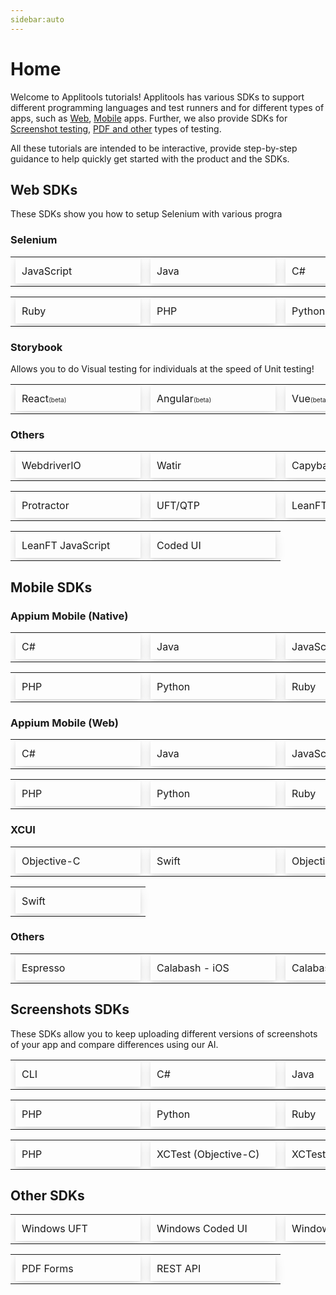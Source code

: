 ```yaml
---
sidebar:auto
---
```

# Home

Welcome to Applitools tutorials! Applitools has various SDKs to support different programming languages and test runners and for different types of apps, such as [Web](/#web-sdks), [Mobile](/#mobile-sdks) apps. Further, we also provide SDKs for [Screenshot testing](/#screenshots-sdks), [PDF and other](/#other-sdks) types of testing.

All these tutorials are intended to be interactive, provide step-by-step guidance to help quickly get started with the product and the SDKs.

<!-- Todo: Remove the table and use Divs; Move CSS to appropriate place-->
## Web SDKs
These SDKs show you how to setup Selenium with various progra
### Selenium

<table style="border:0">
  <tr>
    <td style="border-color:white;cellSpacing:10px;">
      <a href="/selenium/js" style="position: relative;
          display: block;
          padding:10px;    width: 180px;
          text-align:center
          -webkit-box-shadow: 0 1px 5px 0 rgba(0,0,0,.07), 0 7px 17px 0 rgba(0,0,0,.1);
          box-shadow: 0 1px 5px 0 rgba(0,0,0,.07), 0 7px 17px 0 rgba(0,0,0,.1);
          text-decoration: none;">JavaScript
      </a>
    </td>
    <td style="border-color:white;cellSpacing:10px;">
          <a href="/selenium/js" style="position: relative;
              display: block;
              padding:10px;    width: 180px;
              text-align:center
              -webkit-box-shadow: 0 1px 5px 0 rgba(0,0,0,.07), 0 7px 17px 0 rgba(0,0,0,.1);
              box-shadow: 0 1px 5px 0 rgba(0,0,0,.07), 0 7px 17px 0 rgba(0,0,0,.1);
              text-decoration: none;">Java
          </a>
    </td>
        <td style="border-color:white;cellSpacing:10px;">
      <a href="/selenium/js" style="position: relative;
          display: block;
          padding:10px;    width: 180px;
          text-align:center
          -webkit-box-shadow: 0 1px 5px 0 rgba(0,0,0,.07), 0 7px 17px 0 rgba(0,0,0,.1);
          box-shadow: 0 1px 5px 0 rgba(0,0,0,.07), 0 7px 17px 0 rgba(0,0,0,.1);
          text-decoration: none;">C#
      </a>
    </td>
  </tr>
</table>

<table>
  <tr>
    <td style="border-color:white;cellSpacing:10px;">
          <a href="/selenium/js" style="position: relative;
              display: block;
              padding:10px;    width: 180px;
              text-align:center
              -webkit-box-shadow: 0 1px 5px 0 rgba(0,0,0,.07), 0 7px 17px 0 rgba(0,0,0,.1);
              box-shadow: 0 1px 5px 0 rgba(0,0,0,.07), 0 7px 17px 0 rgba(0,0,0,.1);
              text-decoration: none;">Ruby
          </a>
    </td>
    <td style="border-color:white;cellSpacing:10px;">
      <a href="/selenium/js" style="position: relative;
          display: block;
          padding:10px;    width: 180px;
          text-align:center
          -webkit-box-shadow: 0 1px 5px 0 rgba(0,0,0,.07), 0 7px 17px 0 rgba(0,0,0,.1);
          box-shadow: 0 1px 5px 0 rgba(0,0,0,.07), 0 7px 17px 0 rgba(0,0,0,.1);
          text-decoration: none;">PHP
      </a>
    </td>
    <td style="border-color:white;cellSpacing:10px;">
          <a href="/selenium/js" style="position: relative;
              display: block;
              padding:10px;    width: 180px;
              text-align:center
              -webkit-box-shadow: 0 1px 5px 0 rgba(0,0,0,.07), 0 7px 17px 0 rgba(0,0,0,.1);
              box-shadow: 0 1px 5px 0 rgba(0,0,0,.07), 0 7px 17px 0 rgba(0,0,0,.1);
              text-decoration: none;">Python
          </a>
    </td>
  </tr>  
</table>

### Storybook
Allows you to do Visual testing for individuals at the speed of Unit testing!
<table>
  <tr>
    <td style="border-color:white;cellSpacing:10px;">
      <a href="/selenium/js" style="position: relative;
          display: block;
          padding:10px;    width: 180px;
          text-align:center
          -webkit-box-shadow: 0 1px 5px 0 rgba(0,0,0,.07), 0 7px 17px 0 rgba(0,0,0,.1);
          box-shadow: 0 1px 5px 0 rgba(0,0,0,.07), 0 7px 17px 0 rgba(0,0,0,.1);
          text-decoration: none;">React<span style=
          "font-size:10px">(beta)</span>
      </a>
    </td>
    <td style="border-color:white;cellSpacing:10px;">
          <a href="/selenium/js" style="position: relative;
              display: block;
              padding:10px;    width: 180px;
              text-align:center
              -webkit-box-shadow: 0 1px 5px 0 rgba(0,0,0,.07), 0 7px 17px 0 rgba(0,0,0,.1);
              box-shadow: 0 1px 5px 0 rgba(0,0,0,.07), 0 7px 17px 0 rgba(0,0,0,.1);
              text-decoration: none;">Angular<span style=
          "font-size:10px">(beta)</span>
          </a>
    </td>
        <td style="border-color:white;cellSpacing:10px;">
      <a href="/selenium/js" style="position: relative;
          display: block;
          padding:10px;    width: 180px;
          text-align:center
          -webkit-box-shadow: 0 1px 5px 0 rgba(0,0,0,.07), 0 7px 17px 0 rgba(0,0,0,.1);
          box-shadow: 0 1px 5px 0 rgba(0,0,0,.07), 0 7px 17px 0 rgba(0,0,0,.1);
          text-decoration: none;">Vue<span style=
          "font-size:10px">(beta)</span>
      </a>
    </td>
  </tr>  
</table>

### Others

<table>
  <tr>
    <td style="border-color:white;cellSpacing:10px;">
      <a href="/selenium/js" style="position: relative;
          display: block;
          padding:10px;    width: 180px;
          text-align:center
          -webkit-box-shadow: 0 1px 5px 0 rgba(0,0,0,.07), 0 7px 17px 0 rgba(0,0,0,.1);
          box-shadow: 0 1px 5px 0 rgba(0,0,0,.07), 0 7px 17px 0 rgba(0,0,0,.1);
          text-decoration: none;">WebdriverIO
      </a>
    </td>
    <td style="border-color:white;cellSpacing:10px;">
          <a href="/selenium/js" style="position: relative;
              display: block;
              padding:10px;    width: 180px;
              text-align:center
              -webkit-box-shadow: 0 1px 5px 0 rgba(0,0,0,.07), 0 7px 17px 0 rgba(0,0,0,.1);
              box-shadow: 0 1px 5px 0 rgba(0,0,0,.07), 0 7px 17px 0 rgba(0,0,0,.1);
              text-decoration: none;">Watir
          </a>
    </td>
    <td style="border-color:white;cellSpacing:10px;">
      <a href="/selenium/js" style="position: relative;
          display: block;
          padding:10px;    width: 180px;
          text-align:center
          -webkit-box-shadow: 0 1px 5px 0 rgba(0,0,0,.07), 0 7px 17px 0 rgba(0,0,0,.1);
          box-shadow: 0 1px 5px 0 rgba(0,0,0,.07), 0 7px 17px 0 rgba(0,0,0,.1);
          text-decoration: none;">Capybara
      </a>
    </td>

  </tr>  
</table>

<table>
  <tr>
      <td style="border-color:white;cellSpacing:10px;">
          <a href="/selenium/js" style="position: relative;
              display: block;
              padding:10px;    width: 180px;
              text-align:center
              -webkit-box-shadow: 0 1px 5px 0 rgba(0,0,0,.07), 0 7px 17px 0 rgba(0,0,0,.1);
              box-shadow: 0 1px 5px 0 rgba(0,0,0,.07), 0 7px 17px 0 rgba(0,0,0,.1);
              text-decoration: none;">Protractor
          </a>
    </td>
    <td style="border-color:white;cellSpacing:10px;">
      <a href="/selenium/js" style="position: relative;
          display: block;
          padding:10px;    width: 180px;
          text-align:center
          -webkit-box-shadow: 0 1px 5px 0 rgba(0,0,0,.07), 0 7px 17px 0 rgba(0,0,0,.1);
          box-shadow: 0 1px 5px 0 rgba(0,0,0,.07), 0 7px 17px 0 rgba(0,0,0,.1);
          text-decoration: none;">UFT/QTP
      </a>
    </td>
    <td style="border-color:white;cellSpacing:10px;">
          <a href="/selenium/js" style="position: relative;
              display: block;
              padding:10px;    width: 180px;
              text-align:center
              -webkit-box-shadow: 0 1px 5px 0 rgba(0,0,0,.07), 0 7px 17px 0 rgba(0,0,0,.1);
              box-shadow: 0 1px 5px 0 rgba(0,0,0,.07), 0 7px 17px 0 rgba(0,0,0,.1);
              text-decoration: none;">LeanFT C#
          </a>
    </td>
  </tr>  
</table>

<table>
  <tr>
    <td style="border-color:white;cellSpacing:10px;">
      <a href="/selenium/js" style="position: relative;
          display: block;
          padding:10px;    width: 180px;
          text-align:center
          -webkit-box-shadow: 0 1px 5px 0 rgba(0,0,0,.07), 0 7px 17px 0 rgba(0,0,0,.1);
          box-shadow: 0 1px 5px 0 rgba(0,0,0,.07), 0 7px 17px 0 rgba(0,0,0,.1);
          text-decoration: none;">LeanFT JavaScript
      </a>
    </td>
    <td style="border-color:white;cellSpacing:10px;">
          <a href="/selenium/js" style="position: relative;
              display: block;
              padding:10px;    width: 180px;
              text-align:center
              -webkit-box-shadow: 0 1px 5px 0 rgba(0,0,0,.07), 0 7px 17px 0 rgba(0,0,0,.1);
              box-shadow: 0 1px 5px 0 rgba(0,0,0,.07), 0 7px 17px 0 rgba(0,0,0,.1);
              text-decoration: none;">Coded UI
          </a>
    </td>
  </tr>  
</table>

<!-- Mobile -->

## Mobile SDKs

### Appium Mobile (Native)

<table style="border:0">
  <tr>
    <td style="border-color:white;cellSpacing:10px;">
      <a href="/selenium/js" style="position: relative;
          display: block;
          padding:10px;    width: 180px;
          text-align:center
          -webkit-box-shadow: 0 1px 5px 0 rgba(0,0,0,.07), 0 7px 17px 0 rgba(0,0,0,.1);
          box-shadow: 0 1px 5px 0 rgba(0,0,0,.07), 0 7px 17px 0 rgba(0,0,0,.1);
          text-decoration: none;">C#
      </a>
    </td>
    <td style="border-color:white;cellSpacing:10px;">
          <a href="/selenium/js" style="position: relative;
              display: block;
              padding:10px;    width: 180px;
              text-align:center
              -webkit-box-shadow: 0 1px 5px 0 rgba(0,0,0,.07), 0 7px 17px 0 rgba(0,0,0,.1);
              box-shadow: 0 1px 5px 0 rgba(0,0,0,.07), 0 7px 17px 0 rgba(0,0,0,.1);
              text-decoration: none;">Java
          </a>
    </td>
      <td style="border-color:white;cellSpacing:10px;">
      <a href="/selenium/js" style="position: relative;
          display: block;
          padding:10px;    width: 180px;
          text-align:center
          -webkit-box-shadow: 0 1px 5px 0 rgba(0,0,0,.07), 0 7px 17px 0 rgba(0,0,0,.1);
          box-shadow: 0 1px 5px 0 rgba(0,0,0,.07), 0 7px 17px 0 rgba(0,0,0,.1);
          text-decoration: none;">JavaScript
      </a>
    </td>
  </tr>
</table>

<table>
  <tr>
      <td style="border-color:white;cellSpacing:10px;">
          <a href="/selenium/js" style="position: relative;
              display: block;
              padding:10px;    width: 180px;
              text-align:center
              -webkit-box-shadow: 0 1px 5px 0 rgba(0,0,0,.07), 0 7px 17px 0 rgba(0,0,0,.1);
              box-shadow: 0 1px 5px 0 rgba(0,0,0,.07), 0 7px 17px 0 rgba(0,0,0,.1);
              text-decoration: none;">PHP
          </a>
    </td>
    <td style="border-color:white;cellSpacing:10px;">
      <a href="/selenium/js" style="position: relative;
          display: block;
          padding:10px;    width: 180px;
          text-align:center
          -webkit-box-shadow: 0 1px 5px 0 rgba(0,0,0,.07), 0 7px 17px 0 rgba(0,0,0,.1);
          box-shadow: 0 1px 5px 0 rgba(0,0,0,.07), 0 7px 17px 0 rgba(0,0,0,.1);
          text-decoration: none;">Python
      </a>
    </td>
    <td style="border-color:white;cellSpacing:10px;">
          <a href="/selenium/js" style="position: relative;
              display: block;
              padding:10px;    width: 180px;
              text-align:center
              -webkit-box-shadow: 0 1px 5px 0 rgba(0,0,0,.07), 0 7px 17px 0 rgba(0,0,0,.1);
              box-shadow: 0 1px 5px 0 rgba(0,0,0,.07), 0 7px 17px 0 rgba(0,0,0,.1);
              text-decoration: none;">Ruby
          </a>
    </td>
  </tr>  
</table>

### Appium Mobile (Web)

<table>
  <tr>
    <td style="border-color:white;cellSpacing:10px;">
      <a href="/selenium/js" style="position: relative;
          display: block;
          padding:10px;    width: 180px;
          text-align:center
          -webkit-box-shadow: 0 1px 5px 0 rgba(0,0,0,.07), 0 7px 17px 0 rgba(0,0,0,.1);
          box-shadow: 0 1px 5px 0 rgba(0,0,0,.07), 0 7px 17px 0 rgba(0,0,0,.1);
          text-decoration: none;">C#
      </a>
    </td>
    <td style="border-color:white;cellSpacing:10px;">
          <a href="/selenium/js" style="position: relative;
              display: block;
              padding:10px;    width: 180px;
              text-align:center
              -webkit-box-shadow: 0 1px 5px 0 rgba(0,0,0,.07), 0 7px 17px 0 rgba(0,0,0,.1);
              box-shadow: 0 1px 5px 0 rgba(0,0,0,.07), 0 7px 17px 0 rgba(0,0,0,.1);
              text-decoration: none;">Java
          </a>
    </td>
    <td style="border-color:white;cellSpacing:10px;">
      <a href="/selenium/js" style="position: relative;
          display: block;
          padding:10px;    width: 180px;
          text-align:center
          -webkit-box-shadow: 0 1px 5px 0 rgba(0,0,0,.07), 0 7px 17px 0 rgba(0,0,0,.1);
          box-shadow: 0 1px 5px 0 rgba(0,0,0,.07), 0 7px 17px 0 rgba(0,0,0,.1);
          text-decoration: none;">JavaScript
      </a>
    </td>
  </tr>  
</table>

<table>
  <tr>
    <td style="border-color:white;cellSpacing:10px;">
          <a href="/selenium/js" style="position: relative;
              display: block;
              padding:10px;    width: 180px;
              text-align:center
              -webkit-box-shadow: 0 1px 5px 0 rgba(0,0,0,.07), 0 7px 17px 0 rgba(0,0,0,.1);
              box-shadow: 0 1px 5px 0 rgba(0,0,0,.07), 0 7px 17px 0 rgba(0,0,0,.1);
              text-decoration: none;">PHP
          </a>
    </td>
    <td style="border-color:white;cellSpacing:10px;">
      <a href="/selenium/js" style="position: relative;
          display: block;
          padding:10px;    width: 180px;
          text-align:center
          -webkit-box-shadow: 0 1px 5px 0 rgba(0,0,0,.07), 0 7px 17px 0 rgba(0,0,0,.1);
          box-shadow: 0 1px 5px 0 rgba(0,0,0,.07), 0 7px 17px 0 rgba(0,0,0,.1);
          text-decoration: none;">Python
      </a>
    </td>
    <td style="border-color:white;cellSpacing:10px;">
          <a href="/selenium/js" style="position: relative;
              display: block;
              padding:10px;    width: 180px;
              text-align:center
              -webkit-box-shadow: 0 1px 5px 0 rgba(0,0,0,.07), 0 7px 17px 0 rgba(0,0,0,.1);
              box-shadow: 0 1px 5px 0 rgba(0,0,0,.07), 0 7px 17px 0 rgba(0,0,0,.1);
              text-decoration: none;">Ruby
          </a>
    </td>
  </tr>  
</table>

### XCUI

<table>
  <tr>
    <td style="border-color:white;cellSpacing:10px;">
      <a href="/selenium/js" style="position: relative;
          display: block;
          padding:10px;    width: 180px;
          text-align:center
          -webkit-box-shadow: 0 1px 5px 0 rgba(0,0,0,.07), 0 7px 17px 0 rgba(0,0,0,.1);
          box-shadow: 0 1px 5px 0 rgba(0,0,0,.07), 0 7px 17px 0 rgba(0,0,0,.1);
          text-decoration: none;">Objective-C
      </a>
    </td>
    <td style="border-color:white;cellSpacing:10px;">
          <a href="/selenium/js" style="position: relative;
              display: block;
              padding:10px;    width: 180px;
              text-align:center
              -webkit-box-shadow: 0 1px 5px 0 rgba(0,0,0,.07), 0 7px 17px 0 rgba(0,0,0,.1);
              box-shadow: 0 1px 5px 0 rgba(0,0,0,.07), 0 7px 17px 0 rgba(0,0,0,.1);
              text-decoration: none;">Swift
          </a>
    </td>
    <td style="border-color:white;cellSpacing:10px;">
      <a href="/selenium/js" style="position: relative;
          display: block;
          padding:10px;    width: 180px;
          text-align:center
          -webkit-box-shadow: 0 1px 5px 0 rgba(0,0,0,.07), 0 7px 17px 0 rgba(0,0,0,.1);
          box-shadow: 0 1px 5px 0 rgba(0,0,0,.07), 0 7px 17px 0 rgba(0,0,0,.1);
          text-decoration: none;">Objective-C
      </a>
    </td>
  </tr>  
</table>

<table>
  <tr>
    <td style="border-color:white;cellSpacing:10px;">
          <a href="/selenium/js" style="position: relative;
              display: block;
              padding:10px;    width: 180px;
              text-align:center
              -webkit-box-shadow: 0 1px 5px 0 rgba(0,0,0,.07), 0 7px 17px 0 rgba(0,0,0,.1);
              box-shadow: 0 1px 5px 0 rgba(0,0,0,.07), 0 7px 17px 0 rgba(0,0,0,.1);
              text-decoration: none;">Swift
          </a>
    </td>
  </tr>  
</table>

### Others

<table>
  <tr>
    <td style="border-color:white;cellSpacing:10px;">
      <a href="/selenium/js" style="position: relative;
          display: block;
          padding:10px;    width: 180px;
          text-align:center
          -webkit-box-shadow: 0 1px 5px 0 rgba(0,0,0,.07), 0 7px 17px 0 rgba(0,0,0,.1);
          box-shadow: 0 1px 5px 0 rgba(0,0,0,.07), 0 7px 17px 0 rgba(0,0,0,.1);
          text-decoration: none;">Espresso
      </a>
    </td>
    <td style="border-color:white;cellSpacing:10px;">
          <a href="/selenium/js" style="position: relative;
              display: block;
              padding:10px;    width: 180px;
              text-align:center
              -webkit-box-shadow: 0 1px 5px 0 rgba(0,0,0,.07), 0 7px 17px 0 rgba(0,0,0,.1);
              box-shadow: 0 1px 5px 0 rgba(0,0,0,.07), 0 7px 17px 0 rgba(0,0,0,.1);
              text-decoration: none;">Calabash - iOS
          </a>
    </td>
    <td style="border-color:white;cellSpacing:10px;">
      <a href="/selenium/js" style="position: relative;
          display: block;
          padding:10px;    width: 180px;
          text-align:center
          -webkit-box-shadow: 0 1px 5px 0 rgba(0,0,0,.07), 0 7px 17px 0 rgba(0,0,0,.1);
          box-shadow: 0 1px 5px 0 rgba(0,0,0,.07), 0 7px 17px 0 rgba(0,0,0,.1);
          text-decoration: none;">Calabash - Android
      </a>
    </td>
  </tr>  
</table>


<!-- Screenshots testing -->

## Screenshots SDKs
These SDKs allow you to keep uploading different versions of screenshots of your app and compare differences using our AI.


<table style="border:0">
  <tr>
    <td style="border-color:white;cellSpacing:10px;">
      <a href="/selenium/js" style="position: relative;
          display: block;
          padding:10px;    width: 180px;
          text-align:center
          -webkit-box-shadow: 0 1px 5px 0 rgba(0,0,0,.07), 0 7px 17px 0 rgba(0,0,0,.1);
          box-shadow: 0 1px 5px 0 rgba(0,0,0,.07), 0 7px 17px 0 rgba(0,0,0,.1);
          text-decoration: none;">CLI
      </a>
    </td>
    <td style="border-color:white;cellSpacing:10px;">
          <a href="/selenium/js" style="position: relative;
              display: block;
              padding:10px;    width: 180px;
              text-align:center
              -webkit-box-shadow: 0 1px 5px 0 rgba(0,0,0,.07), 0 7px 17px 0 rgba(0,0,0,.1);
              box-shadow: 0 1px 5px 0 rgba(0,0,0,.07), 0 7px 17px 0 rgba(0,0,0,.1);
              text-decoration: none;">C#
          </a>
    </td>
      <td style="border-color:white;cellSpacing:10px;">
      <a href="/selenium/js" style="position: relative;
          display: block;
          padding:10px;    width: 180px;
          text-align:center
          -webkit-box-shadow: 0 1px 5px 0 rgba(0,0,0,.07), 0 7px 17px 0 rgba(0,0,0,.1);
          box-shadow: 0 1px 5px 0 rgba(0,0,0,.07), 0 7px 17px 0 rgba(0,0,0,.1);
          text-decoration: none;">Java
      </a>
    </td>
  </tr>
</table>


<table style="border:0">
  <tr>
    <td style="border-color:white;cellSpacing:10px;">
      <a href="/selenium/js" style="position: relative;
          display: block;
          padding:10px;    width: 180px;
          text-align:center
          -webkit-box-shadow: 0 1px 5px 0 rgba(0,0,0,.07), 0 7px 17px 0 rgba(0,0,0,.1);
          box-shadow: 0 1px 5px 0 rgba(0,0,0,.07), 0 7px 17px 0 rgba(0,0,0,.1);
          text-decoration: none;">PHP
      </a>
    </td>
    <td style="border-color:white;cellSpacing:10px;">
          <a href="/selenium/js" style="position: relative;
              display: block;
              padding:10px;    width: 180px;
              text-align:center
              -webkit-box-shadow: 0 1px 5px 0 rgba(0,0,0,.07), 0 7px 17px 0 rgba(0,0,0,.1);
              box-shadow: 0 1px 5px 0 rgba(0,0,0,.07), 0 7px 17px 0 rgba(0,0,0,.1);
              text-decoration: none;">Python
          </a>
    </td>
      <td style="border-color:white;cellSpacing:10px;">
      <a href="/selenium/js" style="position: relative;
          display: block;
          padding:10px;    width: 180px;
          text-align:center
          -webkit-box-shadow: 0 1px 5px 0 rgba(0,0,0,.07), 0 7px 17px 0 rgba(0,0,0,.1);
          box-shadow: 0 1px 5px 0 rgba(0,0,0,.07), 0 7px 17px 0 rgba(0,0,0,.1);
          text-decoration: none;">Ruby
      </a>
    </td>
  </tr>
</table>


<table style="border:0">
  <tr>
    <td style="border-color:white;cellSpacing:10px;">
      <a href="/selenium/js" style="position: relative;
          display: block;
          padding:10px;    width: 180px;
          text-align:center
          -webkit-box-shadow: 0 1px 5px 0 rgba(0,0,0,.07), 0 7px 17px 0 rgba(0,0,0,.1);
          box-shadow: 0 1px 5px 0 rgba(0,0,0,.07), 0 7px 17px 0 rgba(0,0,0,.1);
          text-decoration: none;">PHP
      </a>
    </td>
    <td style="border-color:white;cellSpacing:10px;">
          <a href="/selenium/js" style="position: relative;
              display: block;
              padding:10px;    width: 180px;
              text-align:center
              -webkit-box-shadow: 0 1px 5px 0 rgba(0,0,0,.07), 0 7px 17px 0 rgba(0,0,0,.1);
              box-shadow: 0 1px 5px 0 rgba(0,0,0,.07), 0 7px 17px 0 rgba(0,0,0,.1);
              text-decoration: none;">XCTest (Objective-C)
          </a>
    </td>
      <td style="border-color:white;cellSpacing:10px;">
      <a href="/selenium/js" style="position: relative;
          display: block;
          padding:10px;    width: 180px;
          text-align:center
          -webkit-box-shadow: 0 1px 5px 0 rgba(0,0,0,.07), 0 7px 17px 0 rgba(0,0,0,.1);
          box-shadow: 0 1px 5px 0 rgba(0,0,0,.07), 0 7px 17px 0 rgba(0,0,0,.1);
          text-decoration: none;">XCTest (swift)
      </a>
    </td>
  </tr>
</table>


<!-- Screenshots testing -->

## Other SDKs


<table style="border:0">
  <tr>
    <td style="border-color:white;cellSpacing:10px;">
      <a href="/selenium/js" style="position: relative;
          display: block;
          padding:10px;    width: 180px;
          text-align:center
          -webkit-box-shadow: 0 1px 5px 0 rgba(0,0,0,.07), 0 7px 17px 0 rgba(0,0,0,.1);
          box-shadow: 0 1px 5px 0 rgba(0,0,0,.07), 0 7px 17px 0 rgba(0,0,0,.1);
          text-decoration: none;">Windows UFT
      </a>
    </td>
    <td style="border-color:white;cellSpacing:10px;">
          <a href="/selenium/js" style="position: relative;
              display: block;
              padding:10px;    width: 180px;
              text-align:center
              -webkit-box-shadow: 0 1px 5px 0 rgba(0,0,0,.07), 0 7px 17px 0 rgba(0,0,0,.1);
              box-shadow: 0 1px 5px 0 rgba(0,0,0,.07), 0 7px 17px 0 rgba(0,0,0,.1);
              text-decoration: none;">Windows Coded UI
          </a>
    </td>
      <td style="border-color:white;cellSpacing:10px;">
      <a href="/selenium/js" style="position: relative;
          display: block;
          padding:10px;    width: 180px;
          text-align:center
          -webkit-box-shadow: 0 1px 5px 0 rgba(0,0,0,.07), 0 7px 17px 0 rgba(0,0,0,.1);
          box-shadow: 0 1px 5px 0 rgba(0,0,0,.07), 0 7px 17px 0 rgba(0,0,0,.1);
          text-decoration: none;">Windows Apps
      </a>
    </td>
  </tr>
</table>


<table style="border:0">
  <tr>
    <td style="border-color:white;cellSpacing:10px;">
      <a href="/selenium/js" style="position: relative;
          display: block;
          padding:10px;    width: 180px;
          text-align:center
          -webkit-box-shadow: 0 1px 5px 0 rgba(0,0,0,.07), 0 7px 17px 0 rgba(0,0,0,.1);
          box-shadow: 0 1px 5px 0 rgba(0,0,0,.07), 0 7px 17px 0 rgba(0,0,0,.1);
          text-decoration: none;">PDF Forms
      </a>
    </td>
    <td style="border-color:white;cellSpacing:10px;">
          <a href="/selenium/js" style="position: relative;
              display: block;
              padding:10px;    width: 180px;
              text-align:center
              -webkit-box-shadow: 0 1px 5px 0 rgba(0,0,0,.07), 0 7px 17px 0 rgba(0,0,0,.1);
              box-shadow: 0 1px 5px 0 rgba(0,0,0,.07), 0 7px 17px 0 rgba(0,0,0,.1);
              text-decoration: none;">REST API
          </a>
    </td>
  </tr>
</table>





